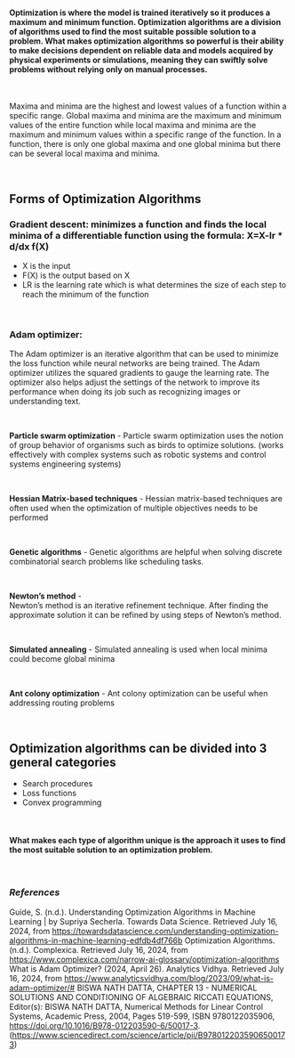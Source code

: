 #### Optimization is where the model is trained iteratively so it produces a maximum and minimum function. Optimization algorithms are a division of algorithms used to find the most suitable possible solution to a problem. What makes optimization algorithms so powerful is their ability to make decisions dependent on reliable data and models acquired by physical experiments or simulations, meaning they can swiftly solve problems without relying only on manual processes. 

<br>

Maxima and minima are the highest and lowest values of a function within a specific range. Global maxima and minima are the maximum and minimum values of the entire function while local maxima and minima are the maximum and minimum values within a specific range of the function. In a function, there is only one global maxima and one global minima but there can be several local maxima and minima.

<br>

## **Forms of Optimization Algorithms** 
### Gradient descent: minimizes a function and finds the local minima of a differentiable function using the formula:  X=X-lr * d/dx f(X)
* X is the input 
* F(X) is the output based on X
* LR is the learning rate which is what determines the size of each step to reach the minimum of the function 

<br>

### Adam optimizer:
The Adam optimizer is an iterative algorithm that can be used to minimize the loss function while neural networks are being trained. The Adam optimizer utilizes the squared gradients to gauge the learning rate. The optimizer also helps adjust the settings of the network to improve its performance when doing its job such as recognizing images or understanding text. 

<br>

**Particle swarm optimization** - 
Particle swarm optimization uses the notion of group behavior of organisms such as birds to optimize solutions. (works effectively with complex systems such as robotic systems and control systems engineering systems)

<br>

**Hessian Matrix-based techniques** - 
Hessian matrix-based techniques are often used when the optimization of multiple objectives needs to be performed 

<br>

**Genetic algorithms** -
Genetic algorithms are helpful when solving discrete combinatorial search problems like scheduling tasks. 

<br>

**Newton’s method** -  
Newton’s method is an iterative refinement technique. After finding the approximate solution it can be refined by using steps of Newton’s method. 

<br>

**Simulated annealing** - 
Simulated annealing is used when local minima could become global minima 

<br>

**Ant colony optimization** - 
Ant colony optimization can be useful when addressing routing problems 

<br>

## **Optimization algorithms can be divided into 3 general categories** 
* Search procedures
* Loss functions 
* Convex programming 

<br>

#### What makes each type of algorithm unique is the approach it uses to find the most suitable solution to an optimization problem. 

<br>

### *References*
Guide, S. (n.d.). Understanding Optimization Algorithms in Machine Learning | by Supriya Secherla. Towards Data Science. Retrieved July 16, 2024, from https://towardsdatascience.com/understanding-optimization-algorithms-in-machine-learning-edfdb4df766b
Optimization Algorithms. (n.d.). Complexica. Retrieved July 16, 2024, from https://www.complexica.com/narrow-ai-glossary/optimization-algorithms
What is Adam Optimizer? (2024, April 26). Analytics Vidhya. Retrieved July 16, 2024, from https://www.analyticsvidhya.com/blog/2023/09/what-is-adam-optimizer/#
BISWA NATH DATTA, CHAPTER 13 - NUMERICAL SOLUTIONS AND CONDITIONING OF ALGEBRAIC RICCATI EQUATIONS, Editor(s): BISWA NATH DATTA, Numerical Methods for Linear Control Systems, Academic Press, 2004, Pages 519-599, ISBN 9780122035906, https://doi.org/10.1016/B978-012203590-6/50017-3. (https://www.sciencedirect.com/science/article/pii/B9780122035906500173)
